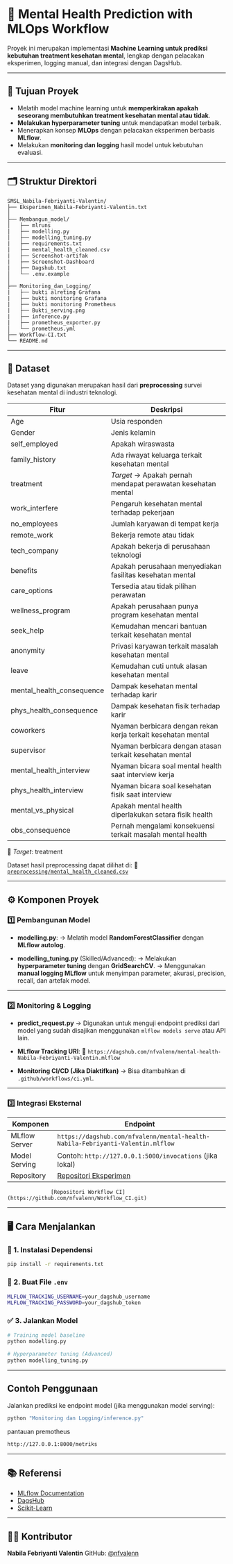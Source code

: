 # 🧠 Mental Health Prediction with MLOps Workflow

Proyek ini merupakan implementasi **Machine Learning untuk prediksi kebutuhan treatment kesehatan mental**, lengkap dengan pelacakan eksperimen, logging manual, dan integrasi dengan DagsHub.

---

## 📌 Tujuan Proyek

* Melatih model machine learning untuk **memperkirakan apakah seseorang membutuhkan treatment kesehatan mental atau tidak**.
* **Melakukan hyperparameter tuning** untuk mendapatkan model terbaik.
* Menerapkan konsep **MLOps** dengan pelacakan eksperimen berbasis **MLflow**.
* Melakukan **monitoring dan logging** hasil model untuk kebutuhan evaluasi.

---

## 🗂️ Struktur Direktori

```
SMSL_Nabila-Febriyanti-Valentin/
├── Eksperimen_Nabila-Febriyanti-Valentin.txt
│
├── Membangun_model/
│   ├── mlruns
|   ├── modelling.py              
│   ├── modelling_tuning.py        
|   ├── requirements.txt
|   ├── mental_health_cleaned.csv
|   ├── Screenshot-artifak
|   ├── Screenshot-Dashboard
|   ├── Dagshub.txt
│   └── .env.example
│
├── Monitoring_dan_Logging/
|   ├── bukti alreting Grafana
|   ├── bukti monitoring Grafana
|   ├── bukti monitoring Prometheus
|   ├── Bukti_serving.png
|   ├── inference.py
|   ├── prometheus_exporter.py
│   └── prometheus.yml        
├── Workflow-CI.txt                   
└── README.md
```

---

## 📄 Dataset

Dataset yang digunakan merupakan hasil dari **preprocessing** survei kesehatan mental di industri teknologi.

| Fitur                       | Deskripsi                                                      |
| --------------------------- | -------------------------------------------------------------- |
| Age                       | Usia responden                                                 |
| Gender                    | Jenis kelamin                                                  |
| self_employed             | Apakah wiraswasta                                              |
| family_history            | Ada riwayat keluarga terkait kesehatan mental                  |
| treatment                 | *Target* → Apakah pernah mendapat perawatan kesehatan mental |
| work_interfere            | Pengaruh kesehatan mental terhadap pekerjaan                   |
| no_employees              | Jumlah karyawan di tempat kerja                                |
| remote_work               | Bekerja remote atau tidak                                      |
| tech_company              | Apakah bekerja di perusahaan teknologi                         |
| benefits                  | Apakah perusahaan menyediakan fasilitas kesehatan mental       |
| care_options              | Tersedia atau tidak pilihan perawatan                          |
| wellness_program          | Apakah perusahaan punya program kesehatan mental               |
| seek_help                 | Kemudahan mencari bantuan terkait kesehatan mental             |
| anonymity                 | Privasi karyawan terkait masalah kesehatan mental              |
| leave                     | Kemudahan cuti untuk alasan kesehatan mental                   |
| mental_health_consequence | Dampak kesehatan mental terhadap karir                         |
| phys_health_consequence   | Dampak kesehatan fisik terhadap karir                          |
| coworkers                 | Nyaman berbicara dengan rekan kerja terkait kesehatan mental   |
| supervisor                | Nyaman berbicara dengan atasan terkait kesehatan mental        |
| mental_health_interview   | Nyaman bicara soal mental health saat interview kerja          |
| phys_health_interview     | Nyaman bicara soal kesehatan fisik saat interview              |
| mental_vs_physical        | Apakah mental health diperlakukan setara fisik health          |
| obs_consequence           | Pernah mengalami konsekuensi terkait masalah mental health     |

📌 *Target*: treatment

Dataset hasil preprocessing dapat dilihat di:
📁 [`preprocessing/mental_health_cleaned.csv`](https://github.com/nfvalenn/SMSL_Nabila-Febriyanti-Valentin/blob/main/preprocessing/mental_health_cleaned.csv)

---

## ⚙️ Komponen Proyek

### 1️⃣ **Pembangunan Model**

* **modelling.py**:
  → Melatih model **RandomForestClassifier** dengan **MLflow autolog**.

* **modelling\_tuning.py** (Skilled/Advanced):
  → Melakukan **hyperparameter tuning** dengan **GridSearchCV**.
  → Menggunakan **manual logging MLflow** untuk menyimpan parameter, akurasi, precision, recall, dan artefak model.

---

### 2️⃣ **Monitoring & Logging**

* **predict\_request.py** → Digunakan untuk menguji endpoint prediksi dari model yang sudah disajikan menggunakan `mlflow models serve` atau API lain.

* **MLflow Tracking URI**:
  📌 `https://dagshub.com/nfvalenn/mental-health-Nabila-Febriyanti-Valentin.mlflow`

* **Monitoring CI/CD (Jika Diaktifkan)** → Bisa ditambahkan di `.github/workflows/ci.yml`.

---

### 3️⃣ **Integrasi Eksternal**

| Komponen      | Endpoint                                                                                         |
| ------------- | -------------------------------------------------------------------------------------------------|
| MLflow Server | `https://dagshub.com/nfvalenn/mental-health-Nabila-Febriyanti-Valentin.mlflow`                   |
| Model Serving | Contoh: `http://127.0.0.1:5000/invocations` (jika lokal)                                         |
| Repository    | [Repositori Eksperimen](https://github.com/nfvalenn/Eksperimen_Nabila-Febriyanti-Valentinn.git)  |
                  [Repositori Workflow CI](https://github.com/nfvalenn/Workflow_CI.git)

---

## 🖥️ Cara Menjalankan

### 🔧 1. Instalasi Dependensi

```bash
pip install -r requirements.txt
```

### 🔐 2. Buat File `.env`

```bash
MLFLOW_TRACKING_USERNAME=your_dagshub_username
MLFLOW_TRACKING_PASSWORD=your_dagshub_token
```

### ✅ 3. Jalankan Model

```bash
# Training model baseline
python modelling.py

# Hyperparameter tuning (Advanced)
python modelling_tuning.py
```

---

##  Contoh Penggunaan

Jalankan prediksi ke endpoint model (jika menggunakan model serving):

```bash
python "Monitoring dan Logging/inference.py"
```

pantauan premotheus
```bash
http://127.0.0.1:8000/metriks
```

---

## 📚 Referensi

* [MLflow Documentation](https://mlflow.org/docs/latest/index.html)
* [DagsHub](https://dagshub.com/)
* [Scikit-Learn](https://scikit-learn.org/)
  
---

## 👩‍💻 Kontributor

**Nabila Febriyanti Valentin**
GitHub: [@nfvalenn](https://github.com/nfvalenn)
